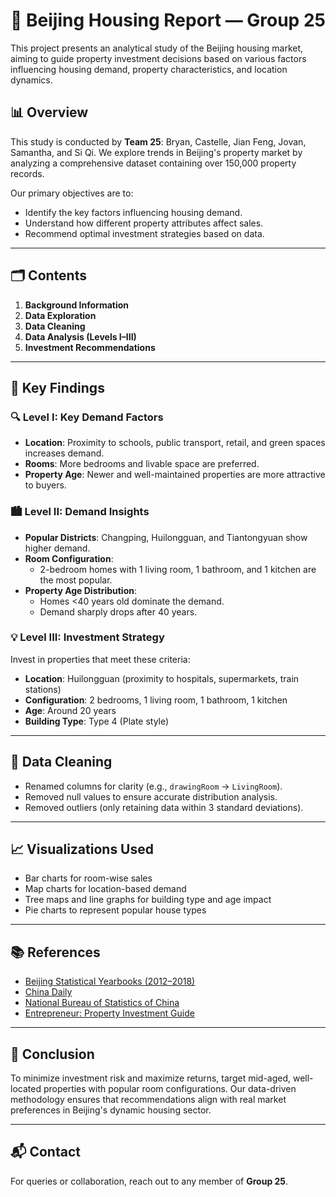 # 🏡 Beijing Housing Report — Group 25

This project presents an analytical study of the Beijing housing market, aiming to guide property investment decisions based on various factors influencing housing demand, property characteristics, and location dynamics.

## 📊 Overview

This study is conducted by **Team 25**: Bryan, Castelle, Jian Feng, Jovan, Samantha, and Si Qi. We explore trends in Beijing's property market by analyzing a comprehensive dataset containing over 150,000 property records.

Our primary objectives are to:
- Identify the key factors influencing housing demand.
- Understand how different property attributes affect sales.
- Recommend optimal investment strategies based on data.

---

## 🗂️ Contents

1. **Background Information**
2. **Data Exploration**
3. **Data Cleaning**
4. **Data Analysis (Levels I–III)**
5. **Investment Recommendations**

---

## 📌 Key Findings

### 🔍 Level I: Key Demand Factors
- **Location**: Proximity to schools, public transport, retail, and green spaces increases demand.
- **Rooms**: More bedrooms and livable space are preferred.
- **Property Age**: Newer and well-maintained properties are more attractive to buyers.

### 🏙️ Level II: Demand Insights
- **Popular Districts**: Changping, Huilongguan, and Tiantongyuan show higher demand.
- **Room Configuration**:
  - 2-bedroom homes with 1 living room, 1 bathroom, and 1 kitchen are the most popular.
- **Property Age Distribution**:
  - Homes <40 years old dominate the demand.
  - Demand sharply drops after 40 years.

### 💡 Level III: Investment Strategy
Invest in properties that meet these criteria:
- **Location**: Huilongguan (proximity to hospitals, supermarkets, train stations)
- **Configuration**: 2 bedrooms, 1 living room, 1 bathroom, 1 kitchen
- **Age**: Around 20 years
- **Building Type**: Type 4 (Plate style)

---

## 🧹 Data Cleaning

- Renamed columns for clarity (e.g., `drawingRoom` → `LivingRoom`).
- Removed null values to ensure accurate distribution analysis.
- Removed outliers (only retaining data within 3 standard deviations).

---

## 📈 Visualizations Used

- Bar charts for room-wise sales
- Map charts for location-based demand
- Tree maps and line graphs for building type and age impact
- Pie charts to represent popular house types

---

## 📚 References

- [Beijing Statistical Yearbooks (2012–2018)](https://nj.tjj.beijing.gov.cn/)
- [China Daily](https://www.chinadailyhk.com/)
- [National Bureau of Statistics of China](https://www.stats.gov.cn/)
- [Entrepreneur: Property Investment Guide](https://www.entrepreneur.com/)

---

## 🧠 Conclusion

To minimize investment risk and maximize returns, target mid-aged, well-located properties with popular room configurations. Our data-driven methodology ensures that recommendations align with real market preferences in Beijing's dynamic housing sector.

---

## 📬 Contact

For queries or collaboration, reach out to any member of **Group 25**.
